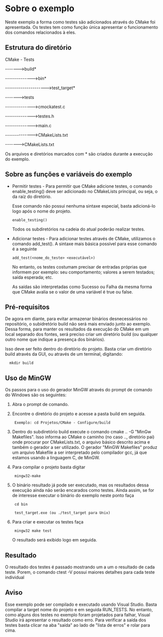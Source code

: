 # Sobre o exemplo
Neste exemplo a forma como testes são adicionados através do CMake foi apresentada. Os testes tem como função única apresentar o funcionamento dos comandos relacionados à eles.
 
## Estrutura do diretório

CMake - Tests

------->build*

-------------->bin*

--------------------->test_target*

------->tests

-------------->cmockatest.c

-------------->testes.h

-------------->main.c

-------------->CMakeLists.txt

------->CMakeLists.txt

Os arquivos e diretórios marcados com * são criados durante a execução do exemplo.

## Sobre as funções e variáveis do exemplo
* Permitir testes - Para permitir que CMake adicione testes, o comando enable_testing() deve ser adicionado no CMakeLists principal, 
ou seja, o da raíz do diretório.
  
  Esse comando não possui nenhuma sintaxe especial, basta adicioná-lo logo após o nome do projeto.
  
      enable_testing()

  Todos os subdiretórios na cadeia do atual poderão realizar testes.

* Adicionar testes - Para adicionar testes através de CMake, utilizamos o comando add_test(). A sintaxe mais básica possível para esse
 comando é a seguinte
 
      add_test(<nome_do_teste> <executável>)
      
   No entanto, os testes costumam precisar de entradas próprias que informem por exemplo: seu comportamento; valores a serem testados;
   saída esperada; etc.
   
   As saídas são interpretadas como Sucesso ou Falha da mesma forma que CMake avalia se o valor de uma variável é true ou false.
      
## Pré-requisitos
De agora em diante, para evitar armazenar binários desnecessários no repositório, o subidretório build não será mais enviado junto ao 
exemplo. Dessa forma, para manter os resultados da execução do CMake em um local separado dos fontes, será preciso criar um diretório
build (ou qualquer outro nome que indique a presença dos binários).

Isso deve ser feito dentro do diretório do projeto. Basta criar um diretório build através da GUI, ou através de um terminal, digitando:

      mkdir build

## Uso de MinGW 

Os passos para o uso do gerador MinGW através do prompt de comando do Windows são os seguintes:
1. Abra o prompt de comando.

2. Encontre o diretório do projeto e acesse a pasta build em seguida.

        Exemplo: cd Projetos/CMake - Configure/build

3. Dentro do subdiretório build execute o comando cmake .. -G "MinGw Makefiles". Isso informa ao CMake o caminho (no caso .., diretório 
pai) onde procurar por CMakeLists.txt, o arquivo básico descrito acima e também o gerador a ser utilizado. O gerador "MinGW Makefiles"
produz um arquivo Makefile a ser interpretado pelo compilador gcc, já que estamos usando a linguagem C, de MinGW.

4. Para compilar o projeto basta digitar

        mingw32-make
   
5. O binário resultado já pode ser executado, mas os resultados dessa execução ainda não serão encarados como testes. Ainda assim, se
for de interesse executar o binário do exemplo neste ponto faça

        cd bin

        test_target.exe (ou ./test_target para Unix)
      
6. Para criar e executar os testes faça

        mingw32 make test
      
   O resultado será exibido logo em seguida.


## Resultado
O resultado dos testes é passado mostrando um a um o resultado de cada teste. Porem, o comando ctest -V possui maiores detalhes para
 cada teste individual

## Aviso
Esse exemplo pode ser compilado e executado usando Visual Studio. Basta compilar a target nome do projeto e em seguida RUN_TESTS. 
No entanto, como alguns dos testes no exemplo foram projetados para falhar, Visual Studio irá apresentar o resultado como erro. 
Para verificar a saída dos testes basta clicar na aba "saída" ao lado de "lista de erros" e rolar para cima.
